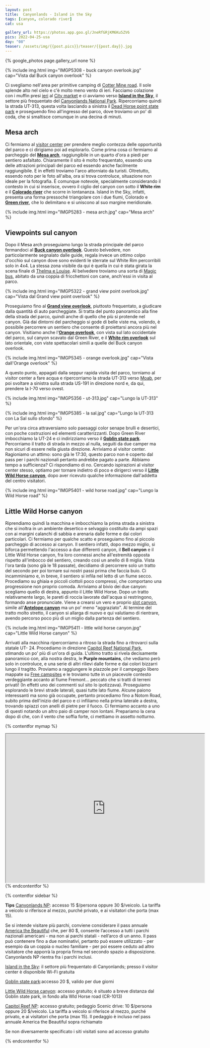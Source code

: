 ```yaml
---
layout: post
title:  Canyonlands - Island in the Sky
tags: [canyon, colorado river]
cat: usa

gallery_url: https://photos.app.goo.gl/JneRfGRjKM6Ku5ZV6
pics: 2022-04-25-usa
day: "08"
teaser: /assets/img/{{post.pics}}/teaser/{{post.day}}.jpg
---
```


{% google_photos page.gallery_url none %}

{% include img.html img="IMGP5308 - buck canyon overlook.jpg" cap="Vista dal Buck canyon overlook" %}

Ci svegliamo nell'area per primitive camping di [Cotter Mine road](https://freecampsites.net/#!158034&query=sitedetails). Il sole splende alto nel cielo e c'è molto meno vento di ieri. Facciamo colazione con i muffin presi [ieri](https://www.van42.com/2022/05/01/usa_07-dead-horse-point.html) al [City market](https://www.citymarket.com/stores/grocery/ut/moab/moab/620/00410?cid=loc_62000410_gmb) e ci avviamo verso [**Island in the Sky**](https://www.nps.gov/cany/planyourvisit/islandinthesky.htm), il settore più frequentato del [Canyonlands National Park](https://www.nps.gov/cany/index.htm). Ripercorriamo quindi la strada UT-313, questa volta lasciando a sinistra il [Dead Horse point state park](https://www.discovermoab.com/dead-horse-point-state-park/) e proseguendo fino all'ingresso del parco, dove troviamo un po' di coda, che si smaltisce comunque in una decina di minuti.

## Mesa arch

Ci fermiamo al [visitor center](https://www.nps.gov/cany/planyourvisit/islandinthesky.htm) per prendere meglio contezza delle opportunità del parco e ci dirigiamo poi ad esplorarlo. Come prima cosa ci fermiamo al parcheggio del [**Mesa arch**](https://www.nps.gov/places/mesa-arch.htm), raggiungibile in un quarto d'ora a piedi per sentiero asfaltato. Chiaramente il sito è molto frequentato, essendo una delle attrazioni principali del parco ed essendo anche facilmente raggiungibile. E in effetti troviamo l'arco attorniato da turisti. Oltretutto, essendo noto per le foto all'alba, ora si trova controluce, situazione non ideale per la fotografia. È comunque notevole, specialmente considerando il contesto in cui si inserisce, ovvero il ciglio del canyon con sotto il **White rim** e il [**Colorado river**](https://www.americanrivers.org/river/colorado-river-in-the-grand-canyon/) che scorre in lontananza. Island in the Sky, infatti, presenta una forma pressoché triangolare con i due fiumi, Colorado e [**Green river**](https://en.wikipedia.org/wiki/Green_River_(Colorado_River_tributary)), che lo delimitano e si uniscono al suo margine meridionale. 

{% include img.html img="IMGP5283 - mesa arch.jpg" cap="Mesa arch" %}
## Viewpoints sul canyon

Dopo il Mesa arch proseguiamo lungo la strada principale del parco fermandoci al [**Buck canyon overlook**](https://www.nps.gov/places/buck-canyon-overlook.htm). Questo belvedere, non particolarmente segnalato dalle guide, regala invece un ottimo colpo d'occhio sul canyon dove sono evidenti le sterrate sul White Rim percorribili solo in 4x4. La stessa zona visibile da qui è quella in cui è stata girata la scena finale di [Thelma e Louise](https://it.wikipedia.org/wiki/Thelma_%26_Louise). Al belvedere troviamo una sorta di [Magic bus](http://www.mountainblog.it/redazionale/alaska-magic-bus-descritto-krakauer-rimosso-dallo-stampede-trail/), abitato da una coppia di fricchettoni con cane, anch'essi in visita al parco.

{% include img.html img="IMGP5322 - grand view point overlook.jpg" cap="Vista dal Grand view point overlook" %}

Proseguiamo fino al [**Grand view overlook**](https://www.nps.gov/places/grand-view-point.htm), piuttosto frequentato, a giudicare dalla quantità di auto parcheggiate. Si tratta del punto panoramico alla fine della strada del parco, quindi anche di quello che più si protende nel canyon. Già dai dintorni del parcheggio si gode di belle viste ma, volendo, è possibile percorrere un sentiero che consente di proiettarsi ancora più nel canyon. Visitiamo anche l'[**Orange overlook**](https://www.nps.gov/places/orange-cliffs-overlook.htm), con vista sul lato occidentale del parco, sul canyon scavato dal Green River, e il [**White rim overlook**](https://www.nps.gov/places/white-rim-overlook-trail.htm) sul lato orientale, con viste spettacolari simili a quelle del Buck canyon overlook. 

{% include img.html img="IMGP5345 - orange overlook.jpg" cap="Vista dall'Orange overlook" %}

A questo punto, appagati dalla seppur rapida visita del parco, torniamo al visitor center a fare acqua e ripercorriamo la strada UT-313 verso [Moab](https://www.discovermoab.com/), per poi svoltare a sinistra sulla strada US-191 in direzione nord e, da qui, prendere la I-70 verso ovest.

{% include img.html img="IMGP5356 - ut-313.jpg" cap="Lungo la UT-313" %}

{% include img.html img="IMGP5385 - la sal.jpg" cap="Lungo la UT-313 con La Sal sullo sfondo" %}

Per un'ora circa attraversiamo solo paesaggi color senape brulli e desertici, con poche costruzioni ed elementi caratterizzanti. Dopo Green River imbocchiamo la UT-24 e ci indirizziamo verso il [**Goblin state park**](https://www.utah.com/destinations/state-parks/goblin-valley-state-park/). Percorriamo il tratto di strada in mezzo al nulla, seguiti da due camper ma non sicuri di essere nella giusta direzione. Arriviamo al visitor center. Ragioniamo un attimo: sono già le 17:30, questo parco non è coperto dal pass per i parchi nazionali pertanto andrebbe pagato a parte. Abbiamo tempo a sufficienza? Ci rispondiamo di no. Cercando ispirazioni al visitor center stesso, optiamo per tornare indietro di poco e dirigerci verso il [**Little Wild Horse canyon**](https://www.utah.com/destinations/regions/the-holey-land/little-wild-horse-canyon/), dopo aver ricevuto qualche informazione dall'addetta del centro visitatori. 

{% include img.html img="IMGP5401 - wild horse road.jpg" cap="Lungo la Wild Horse road" %}
## Little Wild Horse canyon

Riprendiamo quindi la macchina e imbocchiamo la prima strada a sinistra che si inoltra in un ambiente desertico e selvaggio costituito da ampi spazi con ai margini calanchi di sabbia e arenaria dalle forme e dai colori particolari. Ci fermiamo per qualche scatto e proseguiamo fino al piccolo parcheggio di accesso ai canyon. Il sentiero infatti, dopo mezzo miglio, si biforca permettendo l'accesso a due differenti canyon, il **Bell canyon** e il Little Wild Horse canyon, fra loro connessi anche all'estremità opposta rispetto all'imbocco del sentiero, creando così un anello di 8 miglia. Vista l'ora tarda (sono già le 18 passate), decidiamo di percorrere solo un tratto del secondo per poi tornare sui nostri passi prima che faccia buio. Ci incamminiamo e, in breve, il sentiero si infila nel letto di un fiume secco. Procediamo su ghiaia e piccoli ciottoli poco compressi, che comportano una progressione non proprio comoda. Arriviamo al bivio dei due canyon: scegliamo quello di destra, appunto il Little Wild Horse. Dopo un tratto relativamente largo, le pareti di roccia lavorate dall'acqua si restringono, formando anse pronunciate. Viene a crearsi un vero e proprio [slot canyon](https://it.wikipedia.org/wiki/Slot_canyon), simile all'[**Antelope canyon**](https://www.van42.com/2022/04/27/usa_03-antelope.html) ma un po' meno "aggraziato". Al termine del tratto molto stretto, il canyon si allarga di nuovo e qui valutiamo di rientrare, avendo percorso poco più di un miglio dalla partenza del sentiero. 

{% include img.html img="IMGP5411 - little wild horse canyon.jpg" cap="Little Wild Horse canyon" %}

Arrivati alla macchina ripercorriamo a ritroso la strada fino a ritrovarci sulla statale UT- 24. Procediamo in direzione [Capitol Reef National Park](https://www.nps.gov/care/index.htm), stimando un po' più di un'ora di guida. L'ultimo tratto si rivela decisamente panoramico con, alla nostra destra, le **Purple mountains**, che vediamo però solo in controluce, e una serie di altri rilievi dalle forme e dai colori bizzarri lungo il tragitto. Proviamo a raggiungere le piazzole per il campeggio libero mappate su [Free campsites](https://freecampsites.net/) e le troviamo tutte in un piacevole contesto verdeggiante accanto al fiume Fremont... peccato che si tratti di terreni privati! (In effetti uno dei commenti sul sito lo ipotizzava). Proseguiamo esplorando le brevi strade laterali, quasi tutte lato fiume. Alcune paiono interessanti ma sono già occupate, pertanto procediamo fino a Notom Road, subito prima dell'inizio del parco e ci infiliamo nella prima laterale a destra, trovando spiazzi con anelli di pietre per il fuoco. Ci fermiamo accanto a uno di questi notando un altro paio di camper non lontani. Prepariamo la cena dopo di che, con il vento che soffia forte, ci mettiamo in assetto notturno.

{% contentfor mymap %}
<iframe src="https://www.google.com/maps/d/embed?mid=1DWGoEfNH2BLfv8KTb2tK2PFy9nklCX0&ehbc=2E312F" width="640" height="480"></iframe>
{% endcontentfor %}

{% contentfor sidebar %}

**Tips**
[Canyonlands NP](https://www.nps.gov/cany/index.htm): accesso 15 $/persona oppure 30 $/veicolo. La tariffa a veicolo si riferisce al mezzo, purché privato, e ai visitatori che porta (max 15).

Se si intende visitare più parchi, conviene considerare il pass annuale [America the Beautiful](https://www.nps.gov/planyourvisit/passes.htm) che, per 80 $, consente l’accesso a tutti i parchi nazionali americani - ma non ai parchi statali - nell’arco di un anno. Il pass può contenere fino a due nominativi, pertanto può essere utilizzato - per esempio da un coppia o nucleo familiare - per poi essere ceduto ad altro visitatore che apporrà la propria firma nel secondo spazio a disposizione. Canyonlands NP rientra fra i parchi inclusi.

[Island in the Sky](https://www.nps.gov/cany/planyourvisit/islandinthesky.htm): il settore più frequentato di Canyonlands; presso il visitor center è disponibile Wi-Fi gratuita

[Goblin state park](https://www.utah.com/destinations/state-parks/goblin-valley-state-park/):accesso 20 $, valido per due giorni

[Little Wild Horse canyon](https://www.utah.com/destinations/regions/the-holey-land/little-wild-horse-canyon/): accesso gratuito; è situato a breve distanza dal Goblin state park, in fondo alla Wld Horse road (CR-1013)

[Capitol Reef NP](https://www.nps.gov/care/index.htm): accesso gratuito; pedaggio Scenic drive: 10 $/persona oppure 20 $/veicolo. La tariffa a veicolo si riferisce al mezzo, purché privato, e ai visitatori che porta (max 15). Il pedaggio è incluso nel pass annuale America the Beautiful sopra richiamato

Se non diversamente specificato i siti visitati sono ad accesso gratuito

{% endcontentfor %}